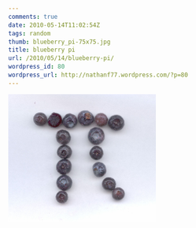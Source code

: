 ```yaml
---
comments: true
date: 2010-05-14T11:02:54Z
tags: random
thumb: blueberry_pi-75x75.jpg
title: blueberry pi
url: /2010/05/14/blueberry-pi/
wordpress_id: 80
wordpress_url: http://nathanf77.wordpress.com/?p=80
---
```


<a href="/images/posts/2010/05/blueberry_pi.jpg"><img class="alignnone size-medium wp-image-81" title="blueberry_pi" src="/images/posts/2010/05/blueberry_pi.jpg?w=300" alt="" width="300" height="258" /></a>

